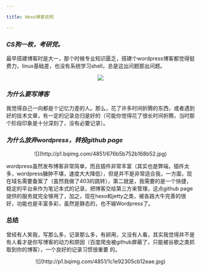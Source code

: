 ```yaml
---

title: Hexo博客说明

---
```


### <i>CS狗一枚，考研党。</i>

最早搭建博客时是大一，那个时候专业知识匮乏，搭建个wordpress博客都觉得挺费力，linux基础差，也没有系统学习shell，总是这出问题那出问题。
<center>

![](https://timgsa.baidu.com/timg?image&quality=80&size=b9999_10000&sec=1488096206335&di=7ca8d8e5be875d6cda001b98fcfcd126&imgtype=0&src=http%3A%2F%2Fs7.51cto.com%2Fwyfs02%2FM02%2F6F%2F7A%2FwKiom1Wd1WPSlr5bAAC1Ps6nwPU326.jpg)

</center>

### <i>为什么要写博客</i>

我觉得自己一向都是个记忆力差的人。那么，花了许多时间折腾的东西，或者遇到好的技术文章，有一定的记录总归是好的（可能你觉得花了很长时间折腾，当时那个阶段印象是十分深刻了，没有必要记录）。

### <i>为什么放弃wordpress，转投github page</i>

<center>
![](http://p1.bqimg.com/4851/676b5b752b168b52.jpg)
</center>

wordpress虽然发布博客非常简单，而且插件非常丰富（其实也是弊端，插件太多，wordpress臃肿不堪，速度大大降低），但是并不是非常适合我，一方面，现在域名需要备案了（虽然我做了403的跳转），第二就是，我需要的是一个快捷，稳定的平台来作为笔记本式的记录，把博客交给第三方来管理，这点github page提供的服务就完全够用了，加之，现在hexo和jetty之类，被各路大牛完善的很好，功能也是丰富多彩，虽然是静态的，也不输Wordpress了。

### 总结

曾经有人笑我，写那么多，记录那么多，有卵用，又没有人看，其实我觉得并不是有人看才是你写博客的动力和原因（百度爬虫被github屏蔽了，只能被谷歌之类抓取到你的博客），一个良好的记录习惯很重要
的。

<center>
![](http://p1.bqimg.com/4851/1c1e92305cb12eae.jpg)
</center>





